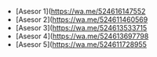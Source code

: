 - [Asesor 1](https://wa.me/524616147552
- [Asesor 2](https://wa.me/524611460569
- [Asesor 3](https://wa.me/524613533715
- [Asesor 4](https://wa.me/524613697798
- [Asesor 5](https://wa.me/524611728955

